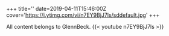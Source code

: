+++
title=''
date=2019-04-11T15:46:00Z
cover='https://i.ytimg.com/vi/n7EY9BjJ7ls/sddefault.jpg'
+++

All content belongs to GlennBeck.
{{< youtube n7EY9BjJ7ls >}}
